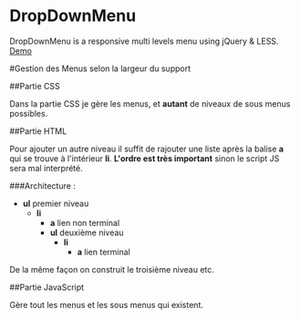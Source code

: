 # DropDownMenu
DropDownMenu is a responsive multi levels menu using jQuery & LESS. [Demo](https://denimamab.github.io/DropDownMenu/)


#Gestion des Menus selon la largeur du support

##Partie CSS

Dans la partie CSS je gère les menus, et **autant** de niveaux de sous menus possibles. 

##Partie HTML

Pour ajouter un autre niveau il suffit de rajouter une liste après la balise **a** qui se trouve à l'intérieur **li**. 
**L'ordre est très important** sinon le script JS sera mal interprété.

###Architecture : 
* **ul** premier niveau
  * **li**
    * **a** lien non terminal
    * **ul** deuxième niveau
      * **li**
        * **a** lien terminal

De la même façon on construit le troisième niveau etc.

##Partie JavaScript

Gère tout les menus et les sous menus qui existent.
